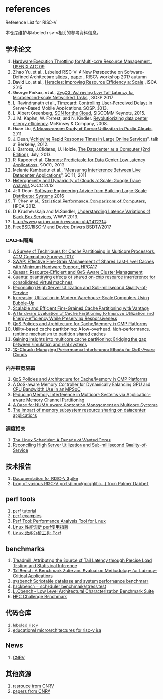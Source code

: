 # references
Reference List for RISC-V

本仓库维护与labeled risv-v相关的参考资料信息。

## 学术论文
  1. [Hardware Execution Throttling for Multi-core Resource Management , USENIX ATC 09](http://static.usenix.org/events/usenix09/tech/full_papers/zhang/zhang_html/)
  1. Zihao Yu, et al., Labeled RISC-V: A New Perspective on Software-Defined Architecture [slides](https://riscv.org/wp-content/uploads/2017/05/Tue0930am-Labeled-RISC-V-Yu.pdf) , [paper](https://carrv.github.io/papers/yu-labeled_riscv-carrv2017.pdf) , RISCV workshop 2017 autumn
  1. David Lo, et al., [Heracles: Improving Resource Efficiency at Scale](http://csl.stanford.edu/~christos/publications/2015.heracles.isca.pdf) , ISCA 2015
  1. George Prekas, et al., [ZygOS: Achieving Low Tail Latency for Microsecond-scale Networked Tasks](https://infoscience.epfl.ch/record/231395/files/sosp17-final278.pdf) , SOSP 2017
  1. L. Ravindranath et al., [Timecard: Controlling User-Perceived Delays in Server-Based Mobile Applications](http://delivery.acm.org/10.1145/2530000/2522717/p85-ravindranath.pdf), SOSP, 2013.
  1. L. Albert Greenberg, [SDN for the Cloud](http://conferences.sigcomm.org/sigcomm/2015/pdf/papers/keynote.pdf), SIGCOMM Keynote, 2015.
  1. J. M. Kaplan, W. Forrest, and N. Kindler. [Revolutionizing data center energy efficiency](https://www.sallan.org/pdf-docs/McKinsey_Data_Center_Efficiency.pdf). McKinsey & Company, 2008.
  1. Huan Liu, [A Measurement Study of Server Utilization in Public Clouds](https://048744ef-a-62cb3a1a-s-sites.googlegroups.com/site/huanliu/cgc.pdf), 2011.
  1. J. Dean,“[Achieving Rapid Response Times in Large Online Services](https://static.googleusercontent.com/media/research.google.com/zh-CN//people/jeff/Berkeley-Latency-Mar2012.pdf)”, talk at Berkeley, 2012.
  1. L. Barrosa, J.Clidaras, U. Holzle, [The Datacenter as a Computer (2nd Edition)](http://www.morganclaypool.com/doi/abs/10.2200/S00516ED2V01Y201306CAC024), July, 2013.
  1. R. Kapoor et al. [Chronos: Predictable for Data Center Low Latency Applications](https://pdfs.semanticscholar.org/13b2/6d008210fffeb8a77c9e90f1ff837523c536.pdf), SOCC, 2012.
  1. Melanie Kambadur et al., “[Measuring Interference Between Live Datacenter Applications](https://pdfs.semanticscholar.org/e4bd/3f30e258a6048e18499176fa01cd1a508864.pdf)”, SC'11, 2011
  1. [Heterogeneity and Dynamicity of Clouds at Scale: Google Trace Analysis](http://www.istc-cc.cmu.edu/publications/papers/2012/googletrace-socc2012.pdf) SOCC 2012
  1. Jeff Dean, [Software Engineering Advice from Building Large-Scale Distributed Systems](http://prof.ict.ac.cn/DComputing/uploads/2013/DC_3_1_stanford-295-talk.pdf) 2016
  1. T. Chen et al., [Statistical Performance Comparisons of Computers](http://parsec.cs.princeton.edu/publications/chen14ieeetc.pdf), HPCA 2012.
  1. D. Krushevskaja and M.Sandler, [Understanding Latency Variations of Black Box Services](http://telemedicina.unifesp.br/pub/Events/2013-05%20-%20WWW2013/www2013/www2013.org/proceedings/p703.pdf), WWW 2013.
  1. http://www.gartner.com/newsroom/id/1472714.
  1. [FreeBSD/RISC-V and Device Drivers BSDTW2017](https://bsdtw.org/slides/BSDTW2017-D2-3-Ruslan.pdf)

 ### CACHE隔离
  1. [A Survey of Techniques for Cache Partitioning in Multicore Processors, ACM Computing Surveys 2017](https://www.researchgate.net/publication/314352438_A_Survey_of_Techniques_for_Cache_Partitioning_in_Multicore_Processors)
  1. [SWAP: Effective Fine-Grain Management of Shared Last-Level Caches with Minimum Hardware Support, HPCA17](http://www.csl.cornell.edu/~xiaodong/docs/SWAP.pdf)
  1. [Quasar: Resource-Efficient and QoS-Aware Cluster Management](http://www.csl.cornell.edu/~delimitrou/papers/2014.asplos.quasar.pdf)
  1. [Cuanta: quantifying effects of shared on-chip resource interference for consolidated virtual machines](https://pdfs.semanticscholar.org/8242/f42f077b59ff239e8cab19b99d94c190c608.pdf)
  1. [Reconciling High Server Utilization and Sub-millisecond Quality-of-Service](https://pdfs.semanticscholar.org/6d44/790b6d952eff28f302998e8121f90786e3ff.pdf)
  1. [Increasing Utilization in Modern Warehouse-Scale Computers Using Bubble-Up](http://web.eecs.umich.edu/~profmars/wp-content/papercite-data/pdf/mars12ieeemicro.pdf)
  1. [Scalable and Efficient Fine-Grained Cache Partitioning with Vantage](https://pdfs.semanticscholar.org/db1a/96c6e06385c1b93c912ae77aab8cf4c1b520.pdf)
  1. [A Hardware Evaluation of Cache Partitioning to Improve Utilization and Energy-efficiency While Preserving Responsiveness](http://people.eecs.berkeley.edu/~hcook/papers/ISCA13_Henry_Cook.pdf)
  1. [QoS Policies and Architecture for Cache/Memory in CMP Platforms](https://pdfs.semanticscholar.org/31c1/ebd6214a6146f2739fb81bf560229f413c91.pdf)
  1. [Utility-based cache partitioning: A low-overhead, high-performance, runtime mechanism to partition shared caches](http://tusharkrishna.ece.gatech.edu/wp-content/uploads/sites/175/2015/08/MICRO-2006-Qureshi-DynamicSetSampling.pdf)
  1. [Gaining insights into multicore cache partitioning: Bridging the gap between simulation and real systems](http://home.eng.iastate.edu/~zzhang/publications/tr08-hpca-multicore_cache.pdf)
  1. [1Q-Clouds: Managing Performance Interference Effects for QoS-Aware Clouds](http://seelab.ucsd.edu/mobile/related_papers/qClouds.pdf)

 ### 内存带宽隔离
  1. [QoS Policies and Architecture for Cache/Memory in CMP Platforms](https://pdfs.semanticscholar.org/31c1/ebd6214a6146f2739fb81bf560229f413c91.pdf)
  1. [A QoS-aware Memory Controller for Dynamically Balancing GPU and CPU Bandwidth Use in an MPSoC](https://lph.ece.utexas.edu/merez/uploads/MattanErez/cpugpumc_dac12.pdf)
  1. [Reducing Memory Interference in Multicore Systems via Application-aware Memory Channel Partitioning](https://users.ece.cmu.edu/~lsubrama/pubs/micro2011_mcp.pdf)
  1. [A Case for NUMA-aware Contention Management on Multicore Systems](http://ece.ubc.ca/~sasha/papers/usenix-numa.pdf)
  1. [The impact of memory subsystem resource sharing on datacenter applications](http://web.eecs.umich.edu/~profmars/wp-content/papercite-data/pdf/tang11isca.pdf)

### 调度相关
 1. [The Linux Scheduler: A Decade of Wasted Cores](https://www.ece.ubc.ca/~sasha/papers/eurosys16-final29.pdf)
 1. [Reconciling High Server Utilization and Sub-millisecond Quality-of-Service](http://csl.stanford.edu/~christos/publications/2014.mutilate.eurosys.pdf)

## 技术报告
  1. [Documentation for RISC-V Spike](https://github.com/poweihuang17/Documentation_Spike)
  1. [blog of various RISC-V ports(linux/gcc/glibc...) from Palmer Dabbelt](https://www.sifive.com/blog/2017/08/07/all-aboard-part-0-introduction/)

## perf tools
  1. [perf tutorial](https://perf.wiki.kernel.org/index.php/Tutorial)
  1. [perf examples](http://www.brendangregg.com/perf.html)
  1. [Perf Tool: Performance Analysis Tool for Linux](http://lacasa.uah.edu/portal/Upload/tutorials/perf.tool/PerfTool.pdf)
  1. [Linux 性能诊断 perf使用指南](https://yq.aliyun.com/articles/65255)
  1. [Linux 效能分析工具: Perf](http://wiki.csie.ncku.edu.tw/embedded/perf-tutorial)

## benchmarks
  1. [Treadmill: Attributing the Source of Tail Latency through Precise Load Testing and Statistical Inference](http://web.eecs.umich.edu/~yunqi/pdf/zhang2016treadmill.pdf)
  1. [TailBench: A Benchmark Suite and Evaluation Methodology for Latency-Critical Applications](http://tailbench.csail.mit.edu/)
  1. [sysbench:Scriptable database and system performance benchmark](https://github.com/akopytov/sysbench)
  1. [hackbench − scheduler benchmark/stress test](https://man.cx/hackbench)
  1. [LLCbench - Low Level Architectural Characterization Benchmark Suite](http://icl.cs.utk.edu/llcbench/)
  1. [HPC Challenge Benchmark](http://icl.cs.utk.edu/hpcc/)

## 代码仓库
  1. [labeled riscv](http://github.com/fsg-ict/labeled-RISC-V)
  1. [educational microarchitectures for risc-v isa](https://github.com/ucb-bar/riscv-sodor)

## News
  1. [CNRV](https://cnrv.io/)

## 其他资源
  1. [resrouce from CNRV](https://github.com/cnrv/home/blob/master/resource.md)
  1. [papers from CNRV](https://github.com/cnrv/home/blob/master/papers.md)
